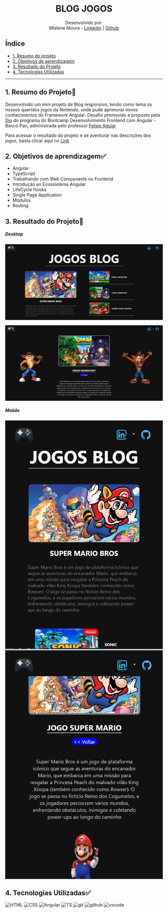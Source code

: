 <h1 align="center"> BLOG JOGOS </h1>

<div align="center">

Desenvolvido por:
<br>Mislene Moura - [Linkedin](https://www.linkedin.com/in/mislene-silva-moura-1211531b4//) |
   [Github](https://github.com/MisleneSM)
</div>

## Índice

* [1. Resumo do projeto](#1-resumo-do-projeto)
* [2. Objetivos de aprendizagem](#2-objetivos-de-aprendizagem)
* [3. Resultado do Projeto](#3-resultado-do-projeto)
* [4. Tecnologias Utilizadas](#4-tecnologias-utilizadas)

***

## 1. Resumo do Projeto🤩

Desenvolvido um mini projeto de Blog responsivo, tendo como tema os nossos queridos jogos da Nintendo, onde pude aprimorar novos conhecimentos do Framework Angular. Desafio promovido e proposto pela [Dio](https://www.dio.me/) do programa do Bootcamp Desenvolvimento Frontend com Angular - Banco Pan, administrada pelo professor [Felipe Aguiar](https://github.com/felipeAguiarCode)

Para acessar o resultado do projeto e se aventurar nas descrições dos jogos, basta clicar aqui no [Link](https://angular-blog-gold.vercel.app/)

## 2. Objetivos de aprendizagem✅

- Angular
- TypeScript
- Trabalhando com Web Components no Frontend
- Introdução ao Ecossistema Angular
- LifeCycle Hooks
- Single Page Application
- Módulos
- Routing

## 3. Resultado do Projeto📝

##### Desktop

![Desktop](./src/assets/image.png)

![Description](./src/assets/image-1.png)

##### Mobile

![Mobile](./src/assets/image2.png)
![Description](./src/assets/image3.png)

## 4. Tecnologias Utilizadas✅

<img alt="HTML" height="40"  src="https://cdn2.iconfinder.com/data/icons/designer-skills/128/code-programming-html-markup-develop-layout-language-512.png"> <img alt="CSS" height="40" src="https://cdn2.iconfinder.com/data/icons/designer-skills/128/code-programming-css-style-develop-layout-language-512.png"> <img alt="Angular" height="40" src="https://upload.wikimedia.org/wikipedia/commons/thumb/c/cf/Angular_full_color_logo.svg/1024px-Angular_full_color_logo.svg.png"> <img alt="TS" height="40" src="https://www.typescripttutorial.net/wp-content/uploads/2020/04/favicon.png">
<img alt="git" height="40" src="https://cdn3.iconfinder.com/data/icons/social-media-2169/24/social_media_social_media_logo_git-256.png"/> <img alt="github" height="40"  src="https://cdn1.iconfinder.com/data/icons/unicons-line-vol-3/24/github-256.png" /> <img alt="vscode" height="40" width="" src="https://cdn.jsdelivr.net/gh/devicons/devicon/icons/vscode/vscode-original.svg" />
